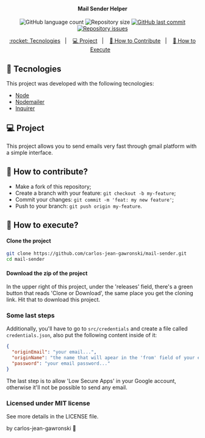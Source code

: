 <h4 align="center">
  Mail Sender Helper
</h4>
<p align="center">
  <img alt="GitHub language count" src="https://img.shields.io/github/languages/count/carlos-jean-gawronski/mail-sender-helper">

  <img alt="Repository size" src="https://img.shields.io/github/repo-size/carlos-jean-gawronski/mail-sender-helper">
  
  <a href="https://github.com/carlos-jean-gawronski/mail-sender-helper/commits/master">
    <img alt="GitHub last commit" src="https://img.shields.io/github/last-commit/carlos-jean-gawronski/mail-sender-helper">
  </a>

  <a href="https://github.com/carlos-jean-gawronski/mail-sender-helper/issues">
    <img alt="Repository issues" src="https://img.shields.io/github/issues/carlos-jean-gawronski/mail-sender-helper">
  </a>
</p>
<p align="center">
  <a href="#rocket-tecnologies"> :rocket: Tecnologies</a>&nbsp;&nbsp;&nbsp;|&nbsp;&nbsp;&nbsp;
  <a href="#-project">💻 Project</a>&nbsp;&nbsp;&nbsp;|&nbsp;&nbsp;&nbsp;
  <a href="#-how-to-contribute">🤔 How to Contribute</a>&nbsp;&nbsp;&nbsp;|&nbsp;&nbsp;&nbsp;
  <a href="#-how-to-execute">🔖 How to Execute</a>&nbsp;&nbsp;&nbsp;
</p>

## :rocket: Tecnologies

This project was developed with the following tecnologies:

- [Node](https://nodejs.org/en/)
- [Nodemailer](https://nodemailer.com/about/)
- [Inquirer](https://www.npmjs.com/package/inquirer)

## 💻 Project

This project allows you to send emails very fast through gmail platform with a simple interface.

## 🤔 How to contribute?

- Make a fork of this repository;
- Create a branch with your feature: `git checkout -b my-feature`;
- Commit your changes: `git commit -m 'feat: my new feature'`;
- Push to your branch: `git push origin my-feature`.

## 🔖 How to execute?

#### Clone the project

```sh
git clone https://github.com/carlos-jean-gawronski/mail-sender.git
cd mail-sender
```

#### Download the zip of the project

In the upper right of this project, under the 'releases' field, there's a green button that reads 'Clone or Download', the same place you get the cloning link. Hit that to download this project.

### Some last steps

Additionally, you'll have to go to `src/credentials` and create a file called `credentials.json`, also put the following content inside of it:

```json
{
  "originEmail": "your email...",
  "originName": "the name that will apear in the 'from' field of your email",
  "password": "your email password..."
}
```

The last step is to allow 'Low Secure Apps' in your Google account, otherwise it'll not be possible to send any email.

### Licensed under MIT license

See more details in the LICENSE file.

by carlos-jean-gawronski :wave:
